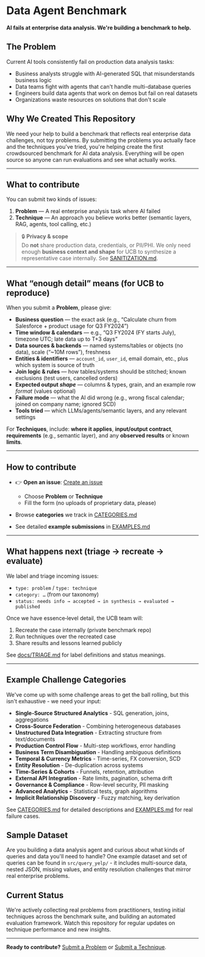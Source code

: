 # Data Agent Benchmark

**AI fails at enterprise data analysis. We're building a benchmark to help.**

## The Problem

Current AI tools consistently fail on production data analysis tasks:
- Business analysts struggle with AI-generated SQL that misunderstands business logic
- Data teams fight with agents that can't handle multi-database queries  
- Engineers build data agents that work on demos but fail on real datasets
- Organizations waste resources on solutions that don't scale

## Why We Created This Repository

We need your help to build a benchmark that reflects real enterprise data challenges, not toy problems. By submitting the problems you actually face and the techniques you've tried, you're helping create the first crowdsourced benchmark for AI data analysis. Everything will be open source so anyone can run evaluations and see what actually works.

---

## What to contribute

You can submit two kinds of issues:

1) **Problem** — A real enterprise analysis task where AI failed  
2) **Technique** — An approach you believe works better (semantic layers, RAG, agents, tool calling, etc.)

> 🔒 **Privacy & scope**  
> Do **not** share production data, credentials, or PII/PHI. We only need enough **business context and shape** for UCB to synthesize a representative case internally. See [SANITIZATION.md](SANITIZATION.md).

---

## What “enough detail” means (for UCB to reproduce)

When you submit a **Problem**, please give:

- **Business question** — the exact ask (e.g., “Calculate churn from Salesforce + product usage for Q3 FY2024”)
- **Time window & calendars** — e.g., “Q3 FY2024 (FY starts July), timezone UTC; late data up to T+3 days”
- **Data sources & backends** — named systems/tables or objects (no data), scale (“~10M rows”), freshness
- **Entities & identifiers** — `account_id`, `user_id`, email domain, etc., plus which system is source of truth
- **Join logic & rules** — how tables/systems should be stitched; known exclusions (test users, cancelled orders)
- **Expected output *shape*** — columns & types, grain, and an example row *format* (values optional)
- **Failure mode** — what the AI did wrong (e.g., wrong fiscal calendar; joined on company name; ignored SCD)
- **Tools tried** — which LLMs/agents/semantic layers, and any relevant settings

For **Techniques**, include: **where it applies**, **input/output contract**, **requirements** (e.g., semantic layer), and any **observed results** or known **limits**.

---

## How to contribute

- 👉 **Open an issue**: [Create an issue](https://github.com/ucbepic/data-agent-benchmark-study/issues/new/choose)
  - Choose **Problem** or **Technique**
  - Fill the form (no uploads of proprietary data, please)

- Browse **categories** we track in [CATEGORIES.md](CATEGORIES.md)  
- See detailed **example submissions** in [EXAMPLES.md](EXAMPLES.md)

---

## What happens next (triage → recreate → evaluate)

We label and triage incoming issues:

- `type: problem` / `type: technique`  
- `category: …` (from our taxonomy)  
- `status: needs info → accepted → in synthesis → evaluated → published`  

Once we have essence‑level detail, the UCB team will:
1) Recreate the case internally (private benchmark repo)  
2) Run techniques over the recreated case  
3) Share results and lessons learned publicly

See [docs/TRIAGE.md](docs/TRIAGE.md) for label definitions and status meanings.

---

## Example Challenge Categories

We've come up with some challenge areas to get the ball rolling, but this isn't exhaustive - we need your input:

- **Single-Source Structured Analytics** - SQL generation, joins, aggregations
- **Cross-Source Federation** - Combining heterogeneous databases
- **Unstructured Data Integration** - Extracting structure from text/documents
- **Production Control Flow** - Multi-step workflows, error handling
- **Business Term Disambiguation** - Handling ambiguous definitions
- **Temporal & Currency Metrics** - Time-series, FX conversion, SCD
- **Entity Resolution** - De-duplication across systems
- **Time-Series & Cohorts** - Funnels, retention, attribution
- **External API Integration** - Rate limits, pagination, schema drift
- **Governance & Compliance** - Row-level security, PII masking
- **Advanced Analytics** - Statistical tests, graph algorithms
- **Implicit Relationship Discovery** - Fuzzy matching, key derivation

See [CATEGORIES.md](CATEGORIES.md) for detailed descriptions and [EXAMPLES.md](EXAMPLES.md) for real failure cases.

## Sample Dataset

Are you building a data analysis agent and curious about what kinds of queries and data you'll need to handle? One example dataset and set of queries can be found in `src/query_yelp/` - it includes multi-source data, nested JSON, missing values, and entity resolution challenges that mirror real enterprise problems.

## Current Status

We're actively collecting real problems from practitioners, testing initial techniques across the benchmark suite, and building an automated evaluation framework. Watch this repository for regular updates on technique performance and new insights.

---

**Ready to contribute?** [Submit a Problem](https://github.com/ucbepic/data-agent-benchmark-study/issues/new?template=problem_report.yml) or [Submit a Technique](https://github.com/ucbepic/data-agent-benchmark-study/issues/new?template=technique_submission.yml).